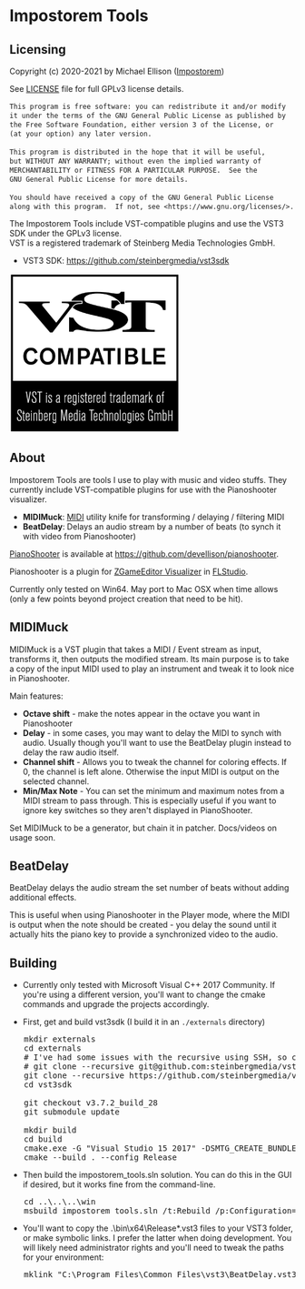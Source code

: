 # Impostorem Tools


## Licensing
Copyright (c) 2020-2021 by Michael Ellison (<a href="https://www.impostorem.com">Impostorem</a>)

See <a href="LICENSE">LICENSE</a> file for full GPLv3 license details.

    This program is free software: you can redistribute it and/or modify
    it under the terms of the GNU General Public License as published by
    the Free Software Foundation, either version 3 of the License, or
    (at your option) any later version.

    This program is distributed in the hope that it will be useful,
    but WITHOUT ANY WARRANTY; without even the implied warranty of
    MERCHANTABILITY or FITNESS FOR A PARTICULAR PURPOSE.  See the
    GNU General Public License for more details.

    You should have received a copy of the GNU General Public License
    along with this program.  If not, see <https://www.gnu.org/licenses/>.

The Impostorem Tools include VST-compatible plugins and use the VST3 SDK under the GPLv3 license.   
VST is a registered trademark of Steinberg Media Technologies GmbH.

- VST3 SDK: https://github.com/steinbergmedia/vst3sdk

![VST Logo and Trademark](doc/images/VST_Compatible_Logo_Steinberg_with_TM_negative.png)


## About
Impostorem Tools are tools I use to play with music and video stuffs.
They currently include VST-compatible plugins for use with the Pianoshooter visualizer.
- <b>MIDIMuck</b>:  <a href="http://www.midi.org">MIDI</a> utility knife for transforming / delaying / filtering MIDI
- <b>BeatDelay</b>: Delays an audio stream by a number of beats (to synch it with video from Pianoshooter)

<a href="https://github.com/devellison/pianoshooter">PianoShooter</a> is available at https://github.com/devellison/pianoshooter.

Pianoshooter is a plugin for <a href="https://www.image-line.com/fl-studio-learning/fl-studio-online-manual/html/plugins/ZGameEditor%20Visualizer.htm">ZGameEditor Visualizer</a>
in <a href="https://www.image-line.com">FLStudio</a>.

Currently only tested on Win64.  May port to Mac OSX when time allows (only a few points beyond project creation that need to be hit).

## MIDIMuck
MIDIMuck is a VST plugin that takes a MIDI / Event stream as input, transforms it,
then outputs the modified stream.  Its main purpose is to take a copy of the input 
MIDI used to play an instrument and tweak it to look nice in Pianoshooter.

Main features:
- <b>Octave shift</b> - make the notes appear in the octave you want in Pianoshooter
- <b>Delay</b> - in some cases, you may want to delay the MIDI to synch with audio.
  Usually though you'll want to use the BeatDelay plugin instead to delay the 
  raw audio itself.
- <b>Channel shift</b> - Allows you to tweak the channel for coloring effects.  If 0,
  the channel is left alone. Otherwise the input MIDI is output on the selected channel.
- <b>Min/Max Note</b> - You can set the minimum and maximum notes from a MIDI stream to
  pass through.  This is especially useful if you want to ignore key switches so
  they aren't displayed in PianoShooter.

Set MIDIMuck to be a generator, but chain it in patcher. Docs/videos on usage soon.

## BeatDelay
BeatDelay delays the audio stream the set number of beats without adding additional effects.

This is useful when using Pianoshooter in the Player mode, where the MIDI is output
when the note should be created - you delay the sound until it actually hits the
piano key to provide a synchronized video to the audio.

## Building
- Currently only tested with Microsoft Visual C++ 2017 Community. If you're using
  a different version, you'll want to change the cmake commands and upgrade the
  projects accordingly.

- First, get and build vst3sdk (I build it in an `./externals` directory)
<pre>
   mkdir externals
   cd externals
   # I've had some issues with the recursive using SSH, so currently using https.
   # git clone --recursive git@github.com:steinbergmedia/vst3sdk.git
   git clone --recursive https://github.com/steinbergmedia/vst3sdk.git
   cd vst3sdk   

   git checkout v3.7.2_build_28
   git submodule update
   
   mkdir build
   cd build
   cmake.exe -G "Visual Studio 15 2017" -DSMTG_CREATE_BUNDLE_FOR_WINDOWS=OFF -DSMTG_ADD_VST3_PLUGINS_SAMPLE=OFF -DSMTG_ADD_VSTGUI=ON -DSMTG_CREATE_PLUGIN_LINK=OFF -DSMTG_USE_STATIC_CRT=ON -DCMAKE_BUILD_TYPE=Release -DCMAKE_INSTALL_PREFIX=.\vstsdk -A x64 ..
   cmake --build . --config Release
</pre>
- Then build the impostorem_tools.sln solution. You can do this in the GUI if desired,
  but it works fine from the command-line.
<pre>
   cd ..\..\..\win
   msbuild impostorem_tools.sln /t:Rebuild /p:Configuration=Release
</pre>
-  You'll want to copy the .\bin\x64\Release\*.vst3 files to your VST3 folder, or make symbolic links.  I prefer the latter when doing development.
   You will likely need administrator rights and you'll need to tweak the paths for your environment:
<pre>
   mklink "C:\Program Files\Common Files\vst3\BeatDelay.vst3" D:\github\impostorem_tools\bin\x64\Release\BeatDelay.vst3
</pre>
